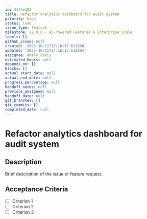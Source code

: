 ```yaml
---
id: 3374e302
title: Refactor analytics dashboard for audit system
priority: high
status: todo
issue_type: feature
milestone: v2.0.0 - AI-Powered Features & Enterprise Scale
labels: []
github_issue: null
created: '2025-10-11T17:16:17.612888'
updated: '2025-10-11T17:16:17.612893'
assignee: emily.davis
estimated_hours: null
depends_on: []
blocks: []
actual_start_date: null
actual_end_date: null
progress_percentage: null
handoff_notes: null
previous_assignee: null
handoff_date: null
git_branches: []
git_commits: []
completed_date: null
---
```


# Refactor analytics dashboard for audit system

## Description

Brief description of the issue or feature request.

## Acceptance Criteria

- [ ] Criterion 1
- [ ] Criterion 2
- [ ] Criterion 3